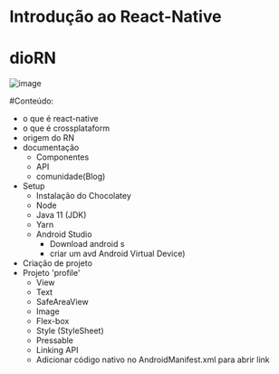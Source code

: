 # Introdução ao React-Native
# dioRN 
![image](https://user-images.githubusercontent.com/84918342/174888118-f584ce53-819a-49d9-b85d-5ecb30146de2.png)

#Conteúdo:
* o que é react-native
* o que é crossplataform
* origem do RN
* documentação
  - Componentes
  - API
  - comunidade(Blog)
* Setup
  - Instalação do Chocolatey
  - Node
  - Java 11 (JDK)
  - Yarn
  - Android Studio
    * Download android s
    * criar um avd Android     Virtual Device)
* Criação de projeto
*  Projeto 'profile'
    - View
    - Text
    - SafeAreaView
    - Image
    - Flex-box
    - Style (StyleSheet)
    - Pressable
    - Linking API
    - Adicionar código nativo no AndroidManifest.xml para abrir link
